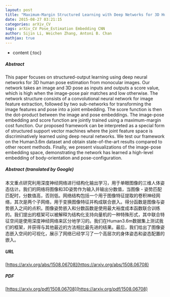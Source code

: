 ```yaml
---
layout: post
title: "Maximum-Margin Structured Learning with Deep Networks for 3D Human Pose Estimation"
date: 2015-08-27 03:21:15
categories: arXiv_CV
tags: arXiv_CV Pose_Estimation Embedding CNN
author: Sijin Li, Weichen Zhang, Antoni B. Chan
mathjax: true
---
```


* content
{:toc}

##### Abstract
This paper focuses on structured-output learning using deep neural networks for 3D human pose estimation from monocular images. Our network takes an image and 3D pose as inputs and outputs a score value, which is high when the image-pose pair matches and low otherwise. The network structure consists of a convolutional neural network for image feature extraction, followed by two sub-networks for transforming the image features and pose into a joint embedding. The score function is then the dot-product between the image and pose embeddings. The image-pose embedding and score function are jointly trained using a maximum-margin cost function. Our proposed framework can be interpreted as a special form of structured support vector machines where the joint feature space is discriminatively learned using deep neural networks. We test our framework on the Human3.6m dataset and obtain state-of-the-art results compared to other recent methods. Finally, we present visualizations of the image-pose embedding space, demonstrating the network has learned a high-level embedding of body-orientation and pose-configuration.

##### Abstract (translated by Google)
本文重点研究利用深度神经网络进行结构化输出学习，用于单眼图像的三维人体姿态估计。我们的网络将图像和3D姿势作为输入并输出分数值，当图像 - 姿势匹配匹配时，分数值高，否则低。网络结构包括一个用于图像特征提取的卷积神经网络，其次是两个子网络，用于变换图像特征并构成联合嵌入。得分函数是图像与姿势嵌入之间的点积。图像姿势嵌入和分数函数是使用最大裕度成本函数联合训练的。我们提出的框架可以被解释为结构化支持向量机的一种特殊形式，其中联合特征空间是使用深度神经网络来区分地学习的。我们在Human3.6m数据集上测试我们的框架，并获得与其他最近的方法相比最先进的结果。最后，我们给出了图像姿态嵌入空间的可视化，展示了网络已经学习了一个高层次的身体姿态和姿态配置的嵌入。

##### URL
[https://arxiv.org/abs/1508.06708](https://arxiv.org/abs/1508.06708)

##### PDF
[https://arxiv.org/pdf/1508.06708](https://arxiv.org/pdf/1508.06708)

